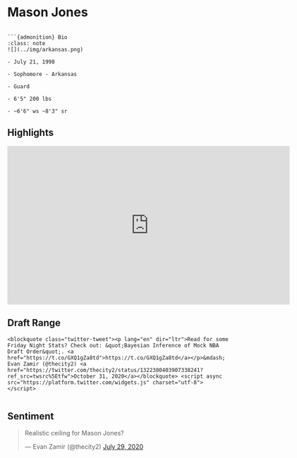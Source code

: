 Mason Jones
===
```{image} ../img/mason_jones.jpg
```

```{margin}
```{admonition} Bio
:class: note
![](../img/arkansas.png)

- July 21, 1998

- Sophomore - Arkansas

- Guard

- 6'5" 200 lbs

- ~6'6" ws ~8'3" sr
```

## Highlights
<iframe width="640" height="360" src="https://www.youtube.com/embed/18B4gb3h2cY" frameborder="0" allow="accelerometer; autoplay; encrypted-media; gyroscope; picture-in-picture" allowfullscreen></iframe>

## Draft Range
```{margin}
<blockquote class="twitter-tweet"><p lang="en" dir="ltr">Read for some Friday Night Stats? Check out: &quot;Bayesian Inference of Mock NBA Draft Order&quot;. <a href="https://t.co/GXQ1gZa8td">https://t.co/GXQ1gZa8td</a></p>&mdash; Evan Zamir (@thecity2) <a href="https://twitter.com/thecity2/status/1322380403907338241?ref_src=twsrc%5Etfw">October 31, 2020</a></blockquote> <script async src="https://platform.twitter.com/widgets.js" charset="utf-8"></script>
```

```{image} ../plrange/mason_jones.png
```

## Sentiment

<blockquote class="twitter-tweet"><p lang="en" dir="ltr">Realistic ceiling for Mason Jones?</p>&mdash; Evan Zamir (@thecity2) <a href="https://twitter.com/thecity2/status/1288512381530775552?ref_src=twsrc%5Etfw">July 29, 2020</a></blockquote> <script async src="https://platform.twitter.com/widgets.js" charset="utf-8"></script>